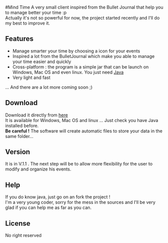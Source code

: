 #Mind Time
A very small client inspired from the Bullet Journal that help you to manage better your time :p  
Actually it's not so powerful for now, the project started recently and I'll do my best to improve it.

## Features
* Manage smarter your time by choosing a icon for your events
* Inspired a lot from the BulletJournal which make you able to manage your time easier and quickly
* Cross-platform : the program is a simple jar that can be launch on Windows, Mac OS and even linux. You just need [Java](https://www.java.com)
* Very light and fast

... And there are a lot more coming soon ;)

## Download
Download it directly from [here](https://github.com/florentphilippe/MindTime/raw/master/out/artifacts/MindTime_jar/MindTime.jar)  
It is available for Windows, Mac OS and linux ... Just check you have Java installed before.  
**Be careful !** The software will create automatic files to store your data in the same folder...

## Version
It is in V.1.1 .
The next step will be to allow more flexibility for the user to modify and organize his events.

## Help
If you do know java, just go on an fork the project !  
I'm a very young coder, sorry for the mess in the sources and I'll be very glad if you can help me as far as you can.

## License
No right reserved
